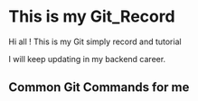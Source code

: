 # This is my Git_Record
Hi all !
This is my Git simply record and tutorial

I will keep updating in my backend career.

## Common Git Commands for me
